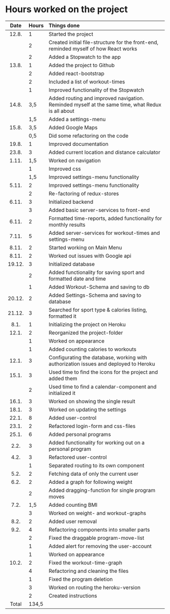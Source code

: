 # Hours worked on the project

| Date | Hours | Things done |
| :----:|:-----| :-----|
| 12.8. | 1    | Started the project |
|       | 2    | Created initial file-structure for the front-end, reminded myself of how React works |
|       | 2    | Added a Stopwatch to the app |
| 13.8. | 1    | Added the project to Github |
|       | 2    | Added react-bootstrap |
|       | 2    | Included a list of workout-times |
|       | 1    | Improved functionality of the Stopwatch |
| 14.8. | 3,5  | Added routing and improved navigation. Reminded myself at the same time, what Redux is all about |
|       | 1,5  | Added a settings-menu |
| 15.8. | 3,5  | Added Google Maps |
|       | 0,5  | Did some refactoring on the code |
| 19.8. | 1    | Improved documentation |
| 23.8. | 3    | Added current location and distance calculator |
| 1.11. | 1,5  | Worked on navigation |
|       | 1    | Improved css |
|       | 1,5  | Improved settings-menu functionality |
| 5.11. | 2    | Improved settings-menu functionality |
|       | 2    | Re-factoring of redux-stores |
| 6.11. | 3    | Initialized backend |
|       | 3    | Added basic server-services to front-end |
| 6.11. | 2    | Formatted time-reports, added functionality for monthly results | 
| 7.11. | 5    | Added server-services for workout-times and settings-menu |
| 8.11. | 2    | Started working on Main Menu |
| 8.11. | 2    | Worked out issues with Google api |
| 19.12.| 3    | Initialized database |
|       | 2    | Added functionality for saving sport and formatted date and time |
|       | 1    | Added Workout-Schema and saving to db | 
| 20.12.| 2    | Added Settings-Schema and saving to database |
| 21.12.| 3    | Searched for sport type & calories listing, formatted it |
| 8.1.  | 1    | Initializing the project on Heroku |
| 12.1. | 2    | Reorganized the project-folder |
|       | 1    | Worked on appearance |
|       | 1    | Added counting calories to workouts |
| 12.1. | 3    | Configurating the database, working with authorization issues and deployed to Heroku |
| 15.1. | 3    | Used time to find the icons for the project and added them |
|       | 2    | Used time to find a calendar-component and initialized it |
| 16.1. | 3    | Worked on showing the single result |
| 18.1. | 3    | Worked on updating the settings |
| 22.1. | 8    | Added user-control |
| 23.1. | 2    | Refactored login-form and css-files |
| 25.1. | 6    | Added personal programs |
| 2.2.  | 3    | Added functionality for working out on a personal program |
| 4.2.  | 3    | Refactored user-control |
|       | 1    | Separated routing to its own component |
| 5.2.  | 2    | Fetching data of only the current user |
| 6.2.  | 2    | Added a graph for following weight |
|       | 2    | Added dragging-function for single program moves |
| 7.2.  | 1,5  | Added counting BMI |
|       | 3    | Worked on weight- and workout-graphs |
| 8.2.  | 2    | Added user removal |
| 9.2.  | 4    | Refactoring components into smaller parts |
|       | 2    | Fixed the draggable program-move-list |
|       | 1    | Added alert for removing the user-account |
|       | 1    | Worked on appearance |
| 10.2. | 2    | Fixed the workout-time-graph |
|       | 4    | Refactoring and cleaning the files |
|       | 1    | Fixed the program deletion |
|       | 3    | Worked on routing the heroku-version |
|       | 2    | Created instructions |
| Total | 134,5| 
